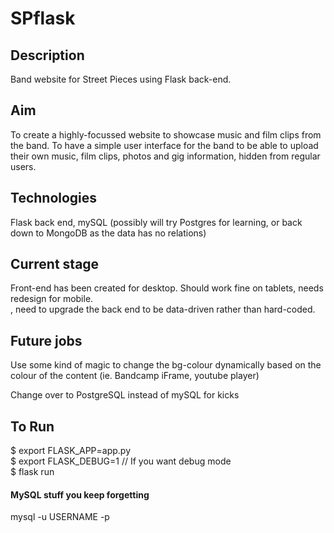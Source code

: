 # SPflask

## Description ##
Band website for Street Pieces using Flask back-end.

## Aim ##
To create a highly-focussed website to showcase music and film clips from the band.
To have a simple user interface for the band to be able to upload their own music, film clips, photos and gig information, hidden from regular users.

## Technologies ##
Flask back end, mySQL (possibly will try Postgres for learning, or back down to MongoDB as the data has no relations)

## Current stage ##
Front-end has been created for desktop. Should work fine on tablets, needs redesign for mobile.<br>
, need to upgrade the back end to be data-driven rather than hard-coded.

## Future jobs ##
Use some kind of magic to change the bg-colour dynamically based on the colour of the content (ie. Bandcamp iFrame, youtube player)

Change over to PostgreSQL instead of mySQL for kicks


## To Run ##
$ export FLASK_APP=app.py <br> 
$ export FLASK_DEBUG=1  // If you want debug mode <br>
$ flask run <br>


#### MySQL stuff you keep forgetting
mysql -u USERNAME -p